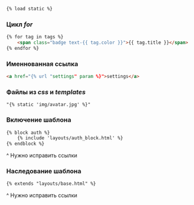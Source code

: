 ```html
{% load static %}
```

### Цикл _for_
```html
{% for tag in tags %}
    <span class="badge text-{{ tag.color }}">{{ tag.title }}</span>
{% endfor %}
```

### Именнованная ссылка
```html
<a href="{% url "settings" param %}">settings</a>
```

### Файлы из _css_ и _templates_
```
"{% static 'img/avatar.jpg' %}"
```

### Включение шаблона 
```html
{% block auth %}
    {% include 'layouts/auth_block.html' %}
{% endblock %}
```
^ Нужно исправить ссылки

### Наследование шаблона
```html
{% extends "layouts/base.html" %}
```
^ Нужно исправить ссылки

